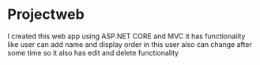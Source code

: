 # Projectweb
I created this web app using ASP.NET CORE and MVC it has functionality like user can add name and display order in this user also can change after some time so it also has edit and delete functionality
